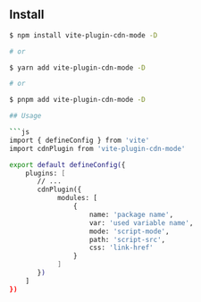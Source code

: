 ## Install

```bash
$ npm install vite-plugin-cdn-mode -D

# or

$ yarn add vite-plugin-cdn-mode -D

# or

$ pnpm add vite-plugin-cdn-mode -D

## Usage

```js
import { defineConfig } from 'vite'
import cdnPlugin from 'vite-plugin-cdn-mode'

export default defineConfig({
    plugins: [
       // ...
       cdnPlugin({
            modules: [
                {
                    name: 'package name',
                    var: 'used variable name',
                    mode: 'script-mode',
                    path: 'script-src',
                    css: 'link-href'
                }
            ]
       })
    ]
})